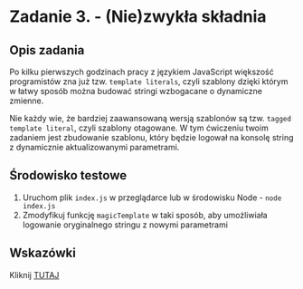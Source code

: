 # Zadanie 3. - (Nie)zwykła składnia

## Opis zadania

Po kilku pierwszych godzinach pracy z językiem JavaScript większość programistów zna już tzw. `template literals`, czyli szablony dzięki którym w łatwy sposób można budować stringi wzbogacane o dynamiczne zmienne. 

Nie każdy wie, że bardziej zaawansowaną wersją szablonów są tzw. `tagged template literal`, czyli szablony otagowane. W tym ćwiczeniu twoim zadaniem jest zbudowanie szablonu, który będzie logował na konsolę string z dynamicznie aktualizowanymi parametrami. 

## Środowisko testowe

1. Uruchom plik `index.js` w przeglądarce lub w środowisku Node - `node index.js`
2. Zmodyfikuj funkcję `magicTemplate` w taki sposób, aby umożliwiała logowanie oryginalnego stringu z nowymi parametrami

## Wskazówki

Kliknij [TUTAJ](https://przeprogramowani.pl/public/zadania/3-niezwykla-skladnia.pdf)